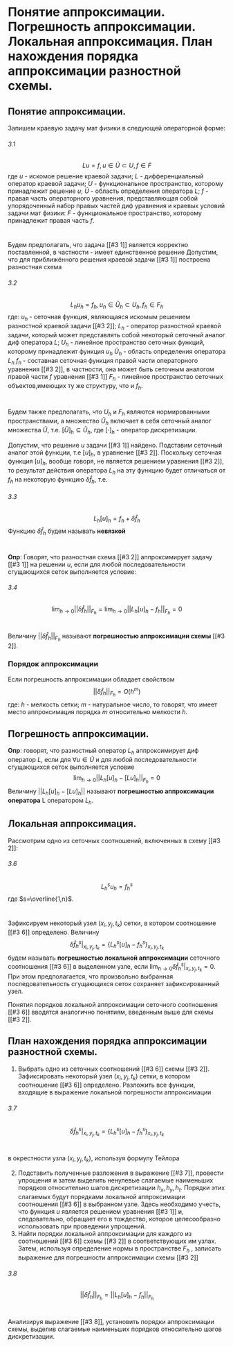 # Понятие аппроксимации. Погрешность аппроксимации. Локальная аппроксимация. План нахождения порядка аппроксимации разностной схемы.
## Понятие аппроксимации.
Запишем краевую задачу мат физики в следующей операторной форме:
###### 3.1
$$
Lu=f, u \in \widetilde{U} \subset U, f \in F
$$
где $u$ - искомое решение краевой задачи;
$L$ - дифференциальный оператор краевой задачи;
$U$ - функциональное пространство, которому принадлежит решение $u$;
$\widetilde{U}$ - область определения оператора $L$;
$f$ - правая часть операторного уравнения, представляющая собой упорядоченный набор правых частей диф уравнения и краевых условий задачи мат физики:
$F$ - функциональное пространство, которому принадлежит правая часть $f$.
#
Будем предполагать, что задача [[#3 1]] является корректно поставленной, в частности - имеет единственное решение
Допустим, что для приближённого решения краевой задачи [[#3 1]] построена разностная схема
###### 3.2
$$
L_{h}u_{h}=f_{h}, u_{h}\in \widetilde{U}_{h} \subset  U_{h}, f_{h} \in F_{h}
$$
где:
$u_{h}$ - сеточная функция, являющаяся искомым решением разностной краевой задачи [[#3 2]];
$L_{h}$ - оператор разностной краевой задачи, который может представлять собой некоторый сеточный аналог диф оператора $L$;
$U_{h}$ - линейное пространство сеточных функций, которому принадлежит функция $u_{h}$
$\widetilde{U}_{h}$ - область определения оператора $L_{h}$
$f_{h}$ - составная сеточная функция правой части операторного уравнения [[#3 2]], в частности, она может быть сеточным аналогом правой части $f$ уравнения [[#3 1]]
$F_{h}$ - линейное пространство сеточных объектов,имеющих ту же структуру, что и $f_{h}$.
#
Будем также предполагать, что $U_{h}$ и $F_{h}$ являются нормированными пространствами, а множество $\widetilde{U}_{h}$ включает в себя сеточный аналог множества $\widetilde{U}$, т.е. $[\widetilde{U}]_{h} \subseteq \widetilde{U}_{h}$, где $[ \cdot ]_{h}$ - оператор дискретизации.

Допустим, что решение $u$ задачи [[#3 1]] найдено. Подставим сеточный аналог этой функции, т.е $[u]_{h}$, в уравнение [[#3 2]]. Поскольку сеточная функция $[u]_{h}$, вообще говоря, не является решением уравнения [[#3 2]], то результат действия оператора $L_{h}$ на эту функцию будет отличаться от $f_{h}$ на некоторую функцию $\delta \hat{f}_{h}$, т.е.
###### 3.3
$$
L_{h}[u]_{h}=f_{h}+\delta \hat{f}_{h}
$$
Функцию $\delta \hat{f}_{h}$ будем называть **невязкой**
#

**Опр**:
Говорят, что разностная схема [[#3 2]] аппроксимирует задачу [[#3 1]] на решении $u$, если для любой последовательности сгущающихся сеток выполняется условие:
###### 3.4
$$
\lim_{ h \to 0 } \left| \left| \delta \hat{f}_{h} \right|  \right|_{F_{h}}=\lim_{ h \to 0 } \left| \left| L_{h}[u]_{h} - f_{h} \right|  \right|_{F_{h}} =0 
$$
#
Величину $\left| \left| \delta \hat{f}_{h} \right|  \right| _{F_{h}}$ называют **погрешностью аппроксимации схемы** [[#3 2]]. 

### Порядок аппроксимации
Если погрешность аппроксимации обладает свойством
$$
\left| \left| \delta \hat{f}_{h} \right|  \right|_{F_{h}} = O(h^m)
$$
где:
$h$ - мелкость сетки;
$m$ - натуральное число,
то говорят, что имеет место аппроксимация порядка $m$ относительно мелкости $h$.
## Погрешность аппроксимации.
**Опр**: говорят, что разностный оператор $L_{h}$ аппроксимирует диф оператор $L$, если для $\forall u\in \widetilde{U}$ и для любой последовательности сгущающихся сеток выполняется условие
$$
\lim_{ h \to 0 } \left| \left| L_{h}[u]_{h}-[Lu]_{h} \right|  \right| _{F_{h}} = 0
$$
Величину $\left| \left| L_{h}[u]_{h}-[Lu]_{h} \right|  \right|$ называют **погрешностью аппроксимации оператора** L оператором $L_{h}$.
## Локальная аппроксимация.
Рассмотрим одно из сеточных соотношений, включенных в схему [[#3 2]]:
###### 3.6
$$
	L_{h}^su_{h}=f_{h}^s
$$
где $s=\overline{1,n}$.
# 
Зафиксируем некоторый узел $(x_{i}, y_{j}, t_{k})$ сетки, в котором соотношение [[#3 6]] определено.
Величину
$$
		\delta \hat{f}_{h}^s \bigr|_{x_{i},y_{j},t_{k}}=\left\{ L_{h}^s[u] _{h}-f_{h}^s\right\} _{x_{i},y_{j},t_{k}}
$$
будем называть **погрешностью локальной аппроксимации** сеточного соотношения [[#3 6]] в выделенном узле, если $\lim_{ h \to 0 } \delta \hat{f}_{h}^s\bigr|_{x_{i},y_{j},t_{k}}=0$. При этом предполагается, что произвольно выбранная последовательность сгущающихся сеток сохраняет зафиксированный узел.

Понятия порядков локальной аппроксимации сеточного соотношения [[#3 6]] вводятся аналогично понятиям, введенным выше для схемы [[#3 2]].
## План нахождения порядка аппроксимации разностной схемы.
1. Выбрать одно из сеточных соотношений [[#3 6]] схемы [[#3 2]]. Зафиксировать некоторый узел $(x_{i},y_{j},t_{k})$ сетки, в котором соотношение [[#3 6]] определено. Разложить все функции, входящие в выражение локальной погрешности аппроксимации
###### 3.7
$$
			\delta \hat{f}_{h}^s\bigr|_{x_{i},y_{j},t_{k}}=\left\{ L_{h} ^s [u]_{h}-f_{h}^s\right\} _{x_{i},y_{j},t_{k}}
$$
# 
в окрестности узла $(x_{i},y_{j},t_{k})$, используя формулу Тейлора

2. Подставить полученные разложения в выражение [[#3 7]], провести упрощения и затем выделить ненулевые слагаемые наименьших порядков относительно шагов дискретизации $h_{x}, h_{y}, h_{t}$. Порядки этих слагаемых будут порядками локальной аппроксимации соотношения [[#3 6]] в выбранном узле. Здесь необходимо учесть, что функция $u$ является решением уравнения [[#3 1]] и, следовательно, обращает его в тождество, которое целесообразно использовать при проведении упрощений.
3. Найти порядки локальной аппроксимации для каждого из соотношений [[#3 6]] схемы [[#3 2]] в соответствующих им узлах. Затем, используя определение нормы в пространстве $F_{h}$ , записать выражение для погрешности аппроксимации схемы [[#3 2]]
###### 3.8
$$
\left| \left| \delta \hat{f}_{h} \right|  \right|_{F_{h}}=\left| \left| L_{h} [u]_{h} -f_{h}\right|  \right|_{F_{h}}  
$$
#
Анализируя выражение [[#3 8]], установить порядки аппроксимации схемы, выделив слагаемые наименьших порядков относительно шагов дискретизации.